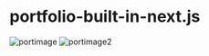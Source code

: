# portfolio-built-in-next.js
![portimage](https://github.com/Web-Dev-Codi/portfolio-built-in-next.js/assets/80214475/0b9344d8-422b-4e53-ae67-8929ce61510d)
![portimage2](https://github.com/Web-Dev-Codi/portfolio-built-in-next.js/assets/80214475/c31bf08d-ad6c-4cba-9b66-9be049fcfccc)


